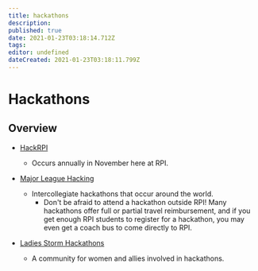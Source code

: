 ```yaml
---
title: hackathons
description: 
published: true
date: 2021-01-23T03:18:14.712Z
tags: 
editor: undefined
dateCreated: 2021-01-23T03:18:11.799Z
---
```


# Hackathons

## Overview
- [HackRPI](https://hackrpi.com)
  - Occurs annually in November here at RPI.

- [Major League Hacking](https://mlh.io)
  - Intercollegiate hackathons that occur around the world.
    - Don't be afraid to attend a hackathon outside RPI! Many hackathons offer full or partial travel reimbursement, and if you get enough RPI students to register for a hackathon, you may even get a coach bus to come directly to RPI.

- [Ladies Storm Hackathons](https://github.com/Ladies-Storm-Hackathons)
  - A community for women and allies involved in hackathons.
